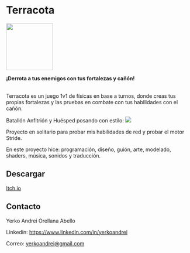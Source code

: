 # Terracota
<img src="https://img.itch.zone/aW1nLzE1MTcwNTI3LnBuZw==/original/7cqxE%2B.png" height="128" width="128">

<b>¡Derrota a tus enemigos con tus fortalezas y cañón!</b>
<br>
<br>

Terracota es un juego 1v1 de físicas en base a turnos, donde creas tus propias fortalezas y las pruebas en combate con tus habilidades con el cañón.
<br>

Batallón Anfitrión y Huésped posando con estilo:
<img src="https://img.itch.zone/aW1nLzE1MTcxMjM5LnBuZw==/original/aIVvuQ.png">
<br>

Proyecto en solitario para probar mis habilidades de red y probar el motor Stride.

En este proyecto hice: programación, diseño, guión, arte, modelado, shaders, música, sonidos y traducción.

## Descargar
<a href="https://yerkoandrei.itch.io/terracota">Itch.io</a>

## Contacto
Yerko Andrei Orellana Abello

Linkedin: https://www.linkedin.com/in/yerkoandrei

Correo:  yerkoandrei@gmail.com
